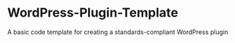 # WordPress-Plugin-Template

A basic code template for creating a standards-compliant WordPress plugin
